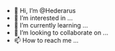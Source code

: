 - 👋 Hi, I’m @Hederarus
- 👀 I’m interested in ...
- 🌱 I’m currently learning ...
- 💞️ I’m looking to collaborate on ...
- 📫 How to reach me ...

<!---
Hederarus/Hederarus is a ✨ special ✨ repository because its `README.md` (this file) appears on your GitHub profile.
You can click the Preview link to take a look at your changes.
--->
